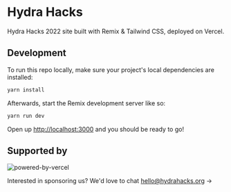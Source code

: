 # Hydra Hacks

Hydra Hacks 2022 site built with Remix & Tailwind CSS, deployed on Vercel.

## Development

To run this repo locally, make sure your project's local dependencies are installed:

```sh
yarn install
```

Afterwards, start the Remix development server like so:

```sh
yarn run dev
```

Open up [http://localhost:3000](http://localhost:3000) and you should be ready to go!

## Supported by

![powered-by-vercel](https://user-images.githubusercontent.com/72365100/154403730-07ab5d79-a9f2-472f-af0e-29cf86697ae7.svg)

<!-- 

[![Powered by Vercel](https://user-images.githubusercontent.com/72365100/154328564-eebc863f-eab6-4173-a43d-06ad0bc83c28.png)](https://vercel.com/?utm_source=[team-name]&utm_campaign=oss#gh-light-mode-only)

[![Powered by Vercel](https://user-images.githubusercontent.com/72365100/154328580-bb937133-411a-4a36-8839-561c22246091.png)](https://vercel.com/?utm_source=[team-name]&utm_campaign=oss#gh-dark-mode-only)

-->

Interested in sponsoring us? We'd love to chat hello@hydrahacks.org &rarr;
